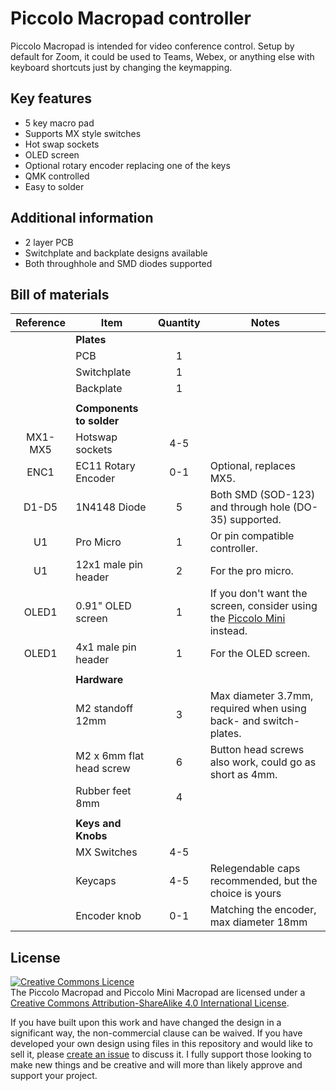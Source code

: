 # Piccolo Macropad controller
Piccolo Macropad is intended for video conference control.  Setup by default for Zoom, it could be used to Teams, Webex, or anything else with keyboard shortcuts just by changing the keymapping.

## Key features
* 5 key macro pad
* Supports MX style switches
* Hot swap sockets
* OLED screen
* Optional rotary encoder replacing one of the keys
* QMK controlled
* Easy to solder

## Additional information
 * 2 layer PCB
 * Switchplate and backplate designs available
 * Both throughhole and SMD diodes supported
 
## Bill of materials
|Reference | Item                     | Quantity | Notes
|:--------:|--------------------------|:--------:|-------------------------------------
|          | **Plates**               |          |
|          | PCB                      | 1        |
|          | Switchplate              | 1        | 
|          | Backplate                | 1        | 
|          |                          |          |
|          | **Components to solder** |          |
| MX1-MX5  | Hotswap sockets          | 4-5      | 
| ENC1     | EC11 Rotary Encoder      | 0-1      | Optional, replaces MX5.
| D1-D5    | 1N4148 Diode             | 5        | Both SMD (SOD-123) and through hole (DO-35) supported.
| U1       | Pro Micro                | 1        | Or pin compatible controller.
| U1       | 12x1 male pin header     | 2        | For the pro micro.
| OLED1    | 0.91" OLED screen        | 1        | If you don't want the screen, consider using the [Piccolo Mini](https://github.com/JeJeff/piccolo/tree/main/piccolo-mini) instead.
| OLED1    | 4x1 male pin header      | 1        | For the OLED screen.
|          |                          |          |
|          | **Hardware**             |          |
|          | M2 standoff 12mm         | 3        | Max diameter 3.7mm, required when using back- and switch-plates.
|          | M2 x 6mm flat head screw | 6        | Button head screws also work, could go as short as 4mm.
|          | Rubber feet 8mm          | 4        | 
|          |                          |          |
|          | **Keys and Knobs**       |          |
|          | MX Switches              | 4-5      | 
|          | Keycaps                  | 4-5      | Relegendable caps recommended, but the choice is yours
|          | Encoder knob             | 0-1      | Matching the encoder, max diameter 18mm

## License
<a rel="license" href="http://creativecommons.org/licenses/by-sa/4.0/"><img alt="Creative Commons Licence" style="border-width:0" src="https://i.creativecommons.org/l/by-sa/4.0/88x31.png" /></a><br />The Piccolo Macropad and Piccolo Mini Macropad are licensed under a <a rel="license" href="http://creativecommons.org/licenses/by-sa/4.0/">Creative Commons Attribution-ShareAlike 4.0 International License</a>.

If you have built upon this work and have changed the design in a significant way, the non-commercial clause can be waived. If you have developed your own design using files in this repository and would like to sell it, please [create an issue](https://github.com/JeJeff/piccolo/issues/new/choose) to discuss it.  I fully support those looking to make new things and be creative and will more than likely approve and support your project.
